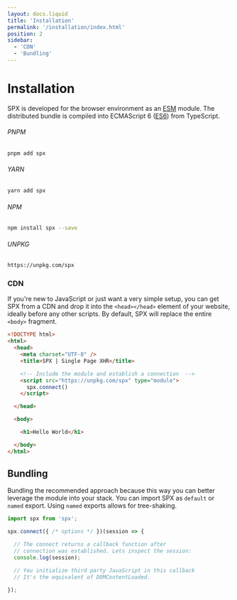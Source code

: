 ```yaml
---
layout: docs.liquid
title: 'Installation'
permalink: '/installation/index.html'
position: 2
sidebar:
  - 'CDN'
  - 'Bundling'
---
```


# Installation

SPX is developed for the browser environment as an [ESM](https://developer.mozilla.org/en-US/docs/Web/JavaScript/Guide/Modules) module. The distributed bundle is compiled into ECMAScript 6 ([ES6](https://kangax.github.io/compat-table/es6/)) from TypeScript.

###### PNPM

```bash
pnpm add spx
```

###### YARN

```bash
yarn add spx
```

###### NPM

```bash
npm install spx --save
```

###### UNPKG

```bash
https://unpkg.com/spx
```

### CDN

If you're new to JavaScript or just want a very simple setup, you can get SPX from a CDN and drop it into the `<head></head>` element of your website, ideally before any other scripts. By default, SPX will replace the entire `<body>` fragment.

<!-- prettier-ignore -->
```html
<!DOCTYPE html>
<html>
  <head>
    <meta charset="UTF-8" />
    <title>SPX | Single Page XHR</title>

    <!-- Include the module and establish a connection  -->
    <script src="https://unpkg.com/spx" type="module">
      spx.connect()
    </script>

  </head>

  <body>

    <h1>Hello World</h1>

  </body>
</html>
```

## Bundling

Bundling the recommended approach because this way you can better leverage the module into your stack. You can import SPX as `default` or `named` export. Using `named` exports allows for tree-shaking.

<!-- prettier-ignore -->
```js
import spx from 'spx';

spx.connect({ /* options */ })(session => {

  // The connect returns a callback function after
  // connection was established. Lets inspect the session:
  console.log(session);

  // You initialize third party JavaScript in this callback
  // It's the equivalent of DOMContentLoaded.

});
```
